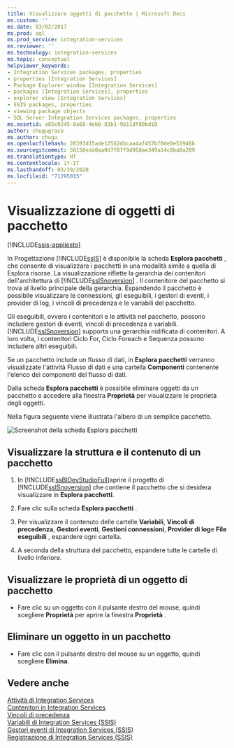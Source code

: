 ```yaml
---
title: Visualizzare oggetti di pacchetto | Microsoft Docs
ms.custom: ''
ms.date: 03/02/2017
ms.prod: sql
ms.prod_service: integration-services
ms.reviewer: ''
ms.technology: integration-services
ms.topic: conceptual
helpviewer_keywords:
- Integration Services packages, properties
- properties [Integration Services]
- Package Explorer window [Integration Services]
- packages [Integration Services], properties
- explorer view [Integration Services]
- SSIS packages, properties
- viewing package objects
- SQL Server Integration Services packages, properties
ms.assetid: a85c0245-0a68-4eb0-83b1-9b11df80bd10
author: chugugrace
ms.author: chugu
ms.openlocfilehash: 28393d15ade12562dbcaa4af457bf0de0e51948b
ms.sourcegitcommit: 58158eda0aa0d7f87f9d958ae349a14c0ba8a209
ms.translationtype: HT
ms.contentlocale: it-IT
ms.lasthandoff: 03/30/2020
ms.locfileid: "71295015"
---
```

# <a name="view-package-objects"></a>Visualizzazione di oggetti di pacchetto

[!INCLUDE[ssis-appliesto](../includes/ssis-appliesto-ssvrpluslinux-asdb-asdw-xxx.md)]


  In Progettazione [!INCLUDE[ssIS](../includes/ssis-md.md)] è disponibile la scheda **Esplora pacchetti** , che consente di visualizzare i pacchetti in una modalità simile a quella di Esplora risorse. La visualizzazione riflette la gerarchia dei contenitori dell'architettura di [!INCLUDE[ssISnoversion](../includes/ssisnoversion-md.md)] . Il contenitore del pacchetto si trova al livello principale della gerarchia. Espandendo il pacchetto è possibile visualizzare le connessioni, gli eseguibili, i gestori di eventi, i provider di log, i vincoli di precedenza e le variabili del pacchetto.  
  
 Gli eseguibili, ovvero i contenitori e le attività nel pacchetto, possono includere gestori di eventi, vincoli di precedenza e variabili. [!INCLUDE[ssISnoversion](../includes/ssisnoversion-md.md)] supporta una gerarchia nidificata di contenitori. A loro volta, i contenitori Ciclo For, Ciclo Foreach e Sequenza possono includere altri eseguibili.  
  
 Se un pacchetto include un flusso di dati, in **Esplora pacchetti** verranno visualizzate l'attività Flusso di dati e una cartella **Componenti** contenente l'elenco dei componenti del flusso di dati.  
  
 Dalla scheda **Esplora pacchetti** è possibile eliminare oggetti da un pacchetto e accedere alla finestra **Proprietà** per visualizzare le proprietà degli oggetti.  
  
 Nella figura seguente viene illustrata l'albero di un semplice pacchetto.  
  
 ![Screenshot della scheda Esplora pacchetti](../integration-services/media/packageexplorer.gif "Screenshot della scheda Esplora pacchetti")  
  
## <a name="view-the-package-structure-and-content"></a>Visualizzare la struttura e il contenuto di un pacchetto  
  
1.  In [!INCLUDE[ssBIDevStudioFull](../includes/ssbidevstudiofull-md.md)]aprire il progetto di [!INCLUDE[ssISnoversion](../includes/ssisnoversion-md.md)] che contiene il pacchetto che si desidera visualizzare in **Esplora pacchetti**.  
  
2.  Fare clic sulla scheda **Esplora pacchetti** .  
  
3.  Per visualizzare il contenuto delle cartelle **Variabili**, **Vincoli di precedenza**, **Gestori eventi**, **Gestioni connessioni**, **Provider di log**e **File eseguibili** , espandere ogni cartella.  
  
4.  A seconda della struttura del pacchetto, espandere tutte le cartelle di livello inferiore.  
  
## <a name="view-the-properties-of-a-package-object"></a>Visualizzare le proprietà di un oggetto di pacchetto
  
-   Fare clic su un oggetto con il pulsante destro del mouse, quindi scegliere **Proprietà** per aprire la finestra **Proprietà** .  
  
## <a name="delete-an-object-in-a-package"></a>Eliminare un oggetto in un pacchetto  
  
-   Fare clic con il pulsante destro del mouse su un oggetto, quindi scegliere **Elimina**. 
 
## <a name="see-also"></a>Vedere anche  
 [Attività di Integration Services](../integration-services/control-flow/integration-services-tasks.md)   
 [Contenitori in Integration Services](../integration-services/control-flow/integration-services-containers.md)   
 [Vincoli di precedenza](../integration-services/control-flow/precedence-constraints.md)   
 [Variabili di Integration Services &#40;SSIS&#41;](../integration-services/integration-services-ssis-variables.md)   
 [Gestori eventi di Integration Services &#40;SSIS&#41;](../integration-services/integration-services-ssis-event-handlers.md)   
 [Registrazione di Integration Services &#40;SSIS&#41;](../integration-services/performance/integration-services-ssis-logging.md)  
  
  
